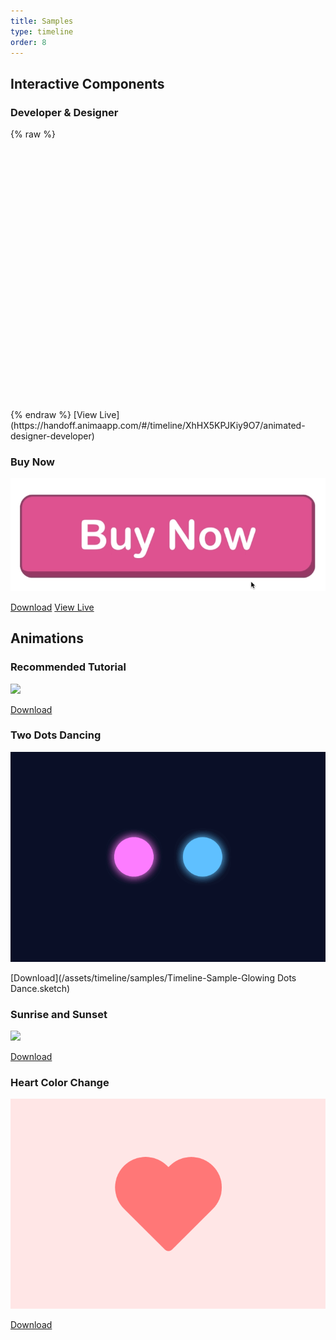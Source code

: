 ```yaml
---
title: Samples
type: timeline
order: 8
---
```


## Interactive Components

### Developer & Designer

{% raw %}
<div id=XhHX5KPJKiy9O7 style="visibility: hidden;"><div class="animateddesigner-developer component"><div class="framedeveloper "><img class=rectangledeveloperbg src=https://img.animaapp.com/4DcMOGJ/animated-designer-developer-rectangle-des-bg.png><div class="nodependecies "><div class="group12 "><img class=oval2 src="https://img.animaapp.com/4DcMOGJ/animated-designer-developer-oval-2 1@2x.png"><div class="group8 "><div class="rectangle3 "></div><div class="rectangle31 "></div></div></div><img class=nodependenciesget src=https://img.animaapp.com/4DcMOGJ/animated-designer-developer-no-dependencies-get@2x.png></div><div class="states "><div class="group12copy "><img class=oval21 src="https://img.animaapp.com/4DcMOGJ/animated-designer-developer-oval-2 1@2x.png"><div class="group81 "><div class="rectangle32 "></div><div class="rectangle33 "></div></div></div><img class=statestransitions src=https://img.animaapp.com/4DcMOGJ/animated-designer-developer-states-transitions@2x.png></div><div class="codepen "><div class="group12copy2 "><img class=oval22 src="https://img.animaapp.com/4DcMOGJ/animated-designer-developer-oval-2 1@2x.png"><div class="group82 "><div class="rectangle34 "></div><div class="rectangle35 "></div></div></div><img class=codepenjsfiddleo src=https://img.animaapp.com/4DcMOGJ/animated-designer-developer-codepen-jsfiddle-o@2x.png></div><div class="animatednesteddev component"><div class="background "></div><img class=rectangledev src=https://img.animaapp.com/iwdeEO2/animated-nested-designer2-rectangle-3-copy-5@2x.png><div class="codeillus "><div class="a4 "><div class="stackedgroup "><div class="rectangle4copy11 "></div><div class="rectangle4copy12 "></div></div></div><div class="a3 "><div class="stackedgroup1 "><div class="rectangle4copy8 "></div><div class="rectangle4copy9 "></div><div class="rectangle4copy10 "></div><div class="rectangle4copy13 "></div><div class="rectangle4copy14 "></div></div></div><div class="a2 "><div class="rectangle4copy "></div><div class="rectangle4copy3 "></div><div class="rectangle4copy4 "></div><div class="rectangle4copy7 "></div></div><div class="a1 "><div class="rectangle4 "></div></div></div></div><div class="devicon "><img class=girl1 src=https://img.animaapp.com/4DcMOGJ/animated-designer-developer-girl1@2x.png><div class="codeoval "><img class=oval14 src=https://img.animaapp.com/4DcMOGJ/animated-designer-developer-oval-14@2x.png><img class=fill116 src=https://img.animaapp.com/4DcMOGJ/animated-designer-developer-fill-116@2x.png><img class=fill118 src=https://img.animaapp.com/4DcMOGJ/animated-designer-developer-fill-118@2x.png></div></div><img class=nomoreguesswork src=https://img.animaapp.com/4DcMOGJ/animated-designer-developer-no-more-guess-work@2x.png></div><div class="framedesigner "><img class=rectangledesbg src=https://img.animaapp.com/4DcMOGJ/animated-designer-developer-rectangle-des-bg.png><div class="group21 "><div class="group12copy3 "><img class=oval23 src="https://img.animaapp.com/4DcMOGJ/animated-designer-developer-oval-2 3@2x.png"><div class="group83 "><div class="rectangle36 "></div><div class="rectangle37 "></div></div></div><img class=workinsketchend src=https://img.animaapp.com/4DcMOGJ/animated-designer-developer-work-in-sketch-end-@2x.png></div><div class="group23 "><div class="group12copy4 "><img class=oval24 src="https://img.animaapp.com/4DcMOGJ/animated-designer-developer-oval-2 3@2x.png"><div class="group84 "><div class="rectangle38 "></div><div class="rectangle39 "></div></div></div><img class=createanimatedinte src=https://img.animaapp.com/4DcMOGJ/animated-designer-developer-create-animated-inte@2x.png></div><div class="group24 "><div class="group12copy5 "><img class=oval25 src="https://img.animaapp.com/4DcMOGJ/animated-designer-developer-oval-2 3@2x.png"><div class="group85 "><div class="rectangle310 "></div><div class="rectangle311 "></div></div></div><img class=exportcodehtml src=https://img.animaapp.com/4DcMOGJ/animated-designer-developer-export-code-html-@2x.png></div><img class=thenonhandwaving src=https://img.animaapp.com/4DcMOGJ/animated-designer-developer-the-non-hand-waving@2x.png><div class="animatednesteddesigner component"><div class="background "></div><img class=rectangle3copy5 src=https://img.animaapp.com/iwdeEO2/animated-nested-designer2-rectangle-3-copy-5@2x.png><img class=m1 src=https://img.animaapp.com/iwdeEO2/animated-nested-designer2-m1@2x.png><img class=r1 src=https://img.animaapp.com/iwdeEO2/animated-nested-designer2-r2@2x.png><img class=l1 src=https://img.animaapp.com/iwdeEO2/animated-nested-designer2-r2@2x.png><img class=m3 src=https://img.animaapp.com/iwdeEO2/animated-nested-designer2-m3@2x.png><img class=r3 src=https://img.animaapp.com/iwdeEO2/animated-nested-designer2-r3@2x.png><img class=l3 src=https://img.animaapp.com/iwdeEO2/animated-nested-designer2-r3@2x.png><img class=m2 src=https://img.animaapp.com/iwdeEO2/animated-nested-designer2-m2@2x.png><img class=r2 src=https://img.animaapp.com/iwdeEO2/animated-nested-designer2-r2@2x.png><img class=l2 src=https://img.animaapp.com/iwdeEO2/animated-nested-designer2-r2@2x.png></div><div class="desicon "><img class=boycopy src=https://img.animaapp.com/4DcMOGJ/animated-designer-developer-boy-copy@2x.png><img class=path18copy src=https://img.animaapp.com/4DcMOGJ/animated-designer-developer-path-18-copy@2x.png></div></div><img class=rectangle src=https://img.animaapp.com/4DcMOGJ/animated-designer-developer-rectangle--copy@2x.png><img class=rectanglecopy src=https://img.animaapp.com/4DcMOGJ/animated-designer-developer-rectangle--copy@2x.png><img class=iu2019madevelopergrey src=https://img.animaapp.com/4DcMOGJ/animated-designer-developer-iu2019m-a-developer-grey@2x.png><img class=iu2019madeveloperpink src=https://img.animaapp.com/4DcMOGJ/animated-designer-developer-iu2019m-a-developer-pink@2x.png><img class=iu2019madesignergrey src=https://img.animaapp.com/4DcMOGJ/animated-designer-developer-iu2019m-a-designer-grey@2x.png><img class=iu2019madesignerpink src=https://img.animaapp.com/4DcMOGJ/animated-designer-developer-iu2019m-a-designer-pink@2x.png></div></div><script>function styleLoadedXhHX5KPJKiy9O7() {    var e = document.getElementById('XhHX5KPJKiy9O7');    e.style.visibility = 'visible';}var h = document.getElementsByTagName('head')[0];var l = document.createElement('link');l.setAttribute('rel', 'stylesheet');l.setAttribute('type', 'text/css');l.setAttribute('href', 'https://api.animaapp.com/handoff/component/XhHX5KPJKiy9O7/style.css');l.setAttribute('onload', 'styleLoadedXhHX5KPJKiy9O7()');h.appendChild(l);var s = document.createElement('script');s.type = 'text/javascript';s.src = 'https://api.animaapp.com/handoff/component/XhHX5KPJKiy9O7/component.js';h.appendChild(s); </script>
{% endraw %}
[View Live](https://handoff.animaapp.com/#/timeline/XhHX5KPJKiy9O7/animated-designer-developer)

### Buy Now

![](/images/timeline/samples/components/buynow.gif)

[Download](/assets/timeline/samples/components/BuyNowInteractiveComponent.sketch)
[View Live](https://handoff.animaapp.com/#/timeline/ix8YwLuJAJLsa7)

## Animations

### Recommended Tutorial

![](https://cdn-images-1.medium.com/max/1600/1*cbrA24fT1QyfR1fwFuRbkg.gif)

[Download](/assets/timeline/samples/TimelineTutorial.sketch)

### Two Dots Dancing

![](/images/timeline/samples/two-dots.gif)

[Download](/assets/timeline/samples/Timeline-Sample-Glowing Dots Dance.sketch)

### Sunrise and Sunset

![](/images/timeline/samples/sunrise.gif)

[Download](/assets/timeline/samples/Timeline-Samples-Sunrise.sketch)

### Heart Color Change

![](/images/timeline/samples/heart-colors.gif)

[Download](/assets/timeline/samples/Timeline-Sample-Heart-Change-Colors.sketch)

